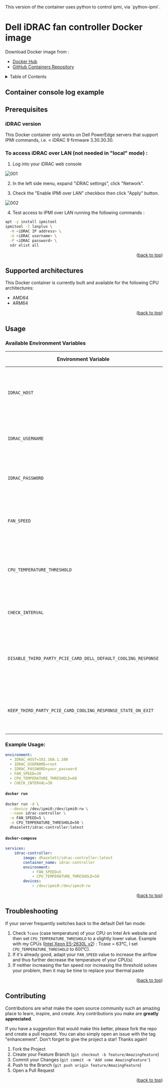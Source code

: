 <div id="top"></div>
This version of the container uses python to control ipmi, via `python-ipmi`.


# Dell iDRAC fan controller Docker image
Download Docker image from :
- [Docker Hub](https://hub.docker.com/r/tigerblue77/dell_idrac_fan_controller)
- [GitHub Containers Repository](https://github.com/tigerblue77/Dell_iDRAC_fan_controller_Docker/pkgs/container/dell_idrac_fan_controller)

<details>
  <summary>Table of Contents</summary>
  <ol>
    <li><a href="#container-console-log-example">Container console log example</a></li>
    <li><a href="#supported-architectures">Supported architectures</a></li>
    <li><a href="#usage">Usage</a></li>
    <li><a href="#parameters">Parameters</a></li>
    <li><a href="#troubleshooting">Troubleshooting</a></li>
    <li><a href="#contributing">Contributing</a></li>
  </ol>
</details>

## Container console log example

<!-- @todo -->

## Prerequisites
### iDRAC version

This Docker container only works on Dell PowerEdge servers that support IPMI commands, i.e. < iDRAC 9 firmware 3.30.30.30.

### To access iDRAC over LAN (not needed in "local" mode) :

1. Log into your iDRAC web console

![001](https://github.com/user-attachments/assets/9855dcd2-5e27-4df8-8760-0e863f76c29a)

2. In the left side menu, expand "iDRAC settings", click "Network".

3. Check the "Enable IPMI over LAN" checkbox then click "Apply" button.

![002](https://github.com/user-attachments/assets/b02fc640-42a3-484c-8e55-9d4714d986dc)

4. Test access to IPMI over LAN running the following commands :
```bash
apt -y install ipmitool
ipmitool -I lanplus \
  -H <iDRAC IP address> \
  -U <iDRAC username> \
  -P <iDRAC password> \
  sdr elist all
```

<p align="right">(<a href="#top">back to top</a>)</p>

## Supported architectures

This Docker container is currently built and available for the following CPU architectures:
- AMD64
- ARM64

<p align="right">(<a href="#top">back to top</a>)</p>

## Usage
### Available Environment Variables

| Environment Variable | Default Value | Description |
|---------------------|---------------|-------------|
| `IDRAC_HOST` | `local` | iDRAC host address. Use `local` for direct IPMI access or an IP address for network access |
| `IDRAC_USERNAME` | `root` | iDRAC username for authentication when using network access |
| `IDRAC_PASSWORD` | `calvin` | iDRAC password for authentication when using network access |
| `FAN_SPEED` | `5` | Target fan speed percentage when using custom profile (1-100) |
| `CPU_TEMPERATURE_THRESHOLD` | `50` | Temperature threshold in °C that triggers fallback to Dell's dynamic fan control |
| `CHECK_INTERVAL` | `60` | Time in seconds between temperature checks |
| `DISABLE_THIRD_PARTY_PCIE_CARD_DELL_DEFAULT_COOLING_RESPONSE` | `false` | Whether to disable Dell's default cooling response for third-party PCIe cards (Gen 13 and older only) |
| `KEEP_THIRD_PARTY_PCIE_CARD_COOLING_RESPONSE_STATE_ON_EXIT` | `false` | Whether to maintain the PCIe cooling response state when container exits |

### Example Usage:

```yaml
environment:
  - IDRAC_HOST=192.168.1.100
  - IDRAC_USERNAME=root
  - IDRAC_PASSWORD=your_password
  - FAN_SPEED=20
  - CPU_TEMPERATURE_THRESHOLD=60
  - CHECK_INTERVAL=30
```

#### `docker run`
```bash
docker run -d \
  --device /dev/ipmi0:/dev/ipmi0:rw \
  --name idrac-controller \
  -e FAN_SPEED=5 \
  -e CPU_TEMPERATURE_THRESHOLD=50 \
  dhazelett/idrac-controller:latest
```

#### `docker-compose`
```yml
services:
    idrac-controller:
        image: dhazelett/idrac-controller:latest
        container_name: idrac-controller
        environment:
            - FAN_SPEED=5
            - CPU_TEMPERATURE_THRESHOLD=50
        devices:
            - /dev/ipmi0:/dev/ipmi0:rw
```

<p align="right">(<a href="#top">back to top</a>)</p>

<!-- TROUBLESHOOTING -->
## Troubleshooting

If your server frequently switches back to the default Dell fan mode:
1. Check `Tcase` (case temperature) of your CPU on Intel Ark website and then set `CPU_TEMPERATURE_THRESHOLD` to a slightly lower value. Example with my CPUs ([Intel Xeon E5-2630L v2](https://www.intel.com/content/www/us/en/products/sku/75791/intel-xeon-processor-e52630l-v2-15m-cache-2-40-ghz/specifications.html)) : Tcase = 63°C, I set `CPU_TEMPERATURE_THRESHOLD` to 60(°C).
2. If it's already good, adapt your `FAN_SPEED` value to increase the airflow and thus further decrease the temperature of your CPU(s)
3. If neither increasing the fan speed nor increasing the threshold solves your problem, then it may be time to replace your thermal paste

<p align="right">(<a href="#top">back to top</a>)</p>

<!-- CONTRIBUTING -->
## Contributing

Contributions are what make the open source community such an amazing place to learn, inspire, and create. Any contributions you make are **greatly appreciated**.

If you have a suggestion that would make this better, please fork the repo and create a pull request. You can also simply open an issue with the tag "enhancement".
Don't forget to give the project a star! Thanks again!

1. Fork the Project
2. Create your Feature Branch (`git checkout -b feature/AmazingFeature`)
3. Commit your Changes (`git commit -m 'Add some AmazingFeature'`)
4. Push to the Branch (`git push origin feature/AmazingFeature`)
5. Open a Pull Request

<p align="right">(<a href="#top">back to top</a>)</p>
